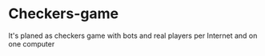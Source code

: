 # Checkers-game
It's planed as checkers game with bots and real players per Internet and on one computer
